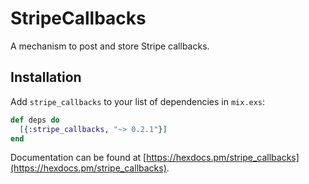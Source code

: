 # StripeCallbacks

A mechanism to post and store Stripe callbacks.

## Installation

Add `stripe_callbacks` to your list of dependencies in `mix.exs`:

```elixir
def deps do
  [{:stripe_callbacks, "~> 0.2.1"}]
end
```

Documentation can
be found at [https://hexdocs.pm/stripe_callbacks](https://hexdocs.pm/stripe_callbacks).

